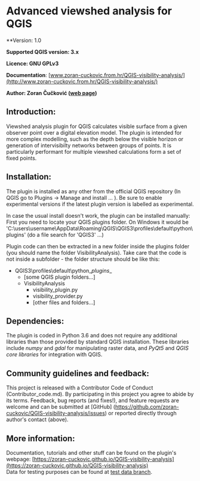 ﻿Advanced viewshed analysis for QGIS 
===================================

**Version: 1.0

**Supported QGIS version: 3.x**

**Licence: GNU GPLv3**

**Documentation**: [www.zoran-cuckovic.from.hr/QGIS-visibility-analysis/](http://www.zoran-cuckovic.from.hr/QGIS-visibility-analysis/)

**Author: Zoran Čučković ([web page](http://zoran-cuckovic.from.hr))** 

Introduction:
-------------
Viewshed analysis plugin for QGIS calculates visible surface from a given observer point over a digital elevation model. The plugin is  intended for more complex modelling, such as the depth below the visible horizon or generation of intervisibilty networks between groups of points. It is particularly performant for multiple viewshed calculations form a set of fixed points.

Installation:
------------
The plugin is installed as any other from the official QGIS repository (In QGIS go to Plugins -> Manage and install ... ). Be sure to enable experimental versions if the latest plugin version is labelled as experimental.  

In case the usual install doesn't work, the plugin can be installed manually:  
First you need to locate your QGIS plugins folder. On Windows it would be 'C:\users\username\AppData\Roaming\QGIS\QGIS3\profiles\default\python\plugins' (do a file search for 'QGIS3' ...)

Plugin code can then be extracted in a new folder inside the plugins folder (you should name the folder VisibilityAnalysis). Take care that the code is not inside a subfolder - the folder structure should be like this:  

+ QGIS3\profiles\default\python\__plugins__
    + [some QGIS plugin folders...] 
    + VisibilityAnalysis   
        + visibility_plugin.py
		+ visibility_provider.py
        + [other files and folders...]  


Dependencies:
-------------
The plugin is coded in Python 3.6 and does not require any additional libraries than those provided by standard QGIS installation. These libraries include *numpy* and *gdal* for manipulating raster data, and *PyQt5* and *QGIS core libraries* for integration with QGIS.

Community guidelines and feedback:
--------------------
This project is released with a Contributor Code of Conduct (Contributor_code.md). By participating in this project you agree to abide by its terms. Feedback, bug reports (and fixes!), and feature requests are welcome and can be submitted at [GitHub] (https://github.com/zoran-cuckovic/QGIS-visibility-analysis/issues) or reported directly through author's contact (above).

More information:
--------------
Documentation, tutorials and other stuff can be found on the plugin's webpage:  [https://zoran-cuckovic.github.io/QGIS-visibility-analysis](https://zoran-cuckovic.github.io/QGIS-visibility-analysis)  
Data for testing purposes can be found at [test data branch](https://github.com/zoran-cuckovic/QGIS-visibility-analysis/tree/test-data).  


